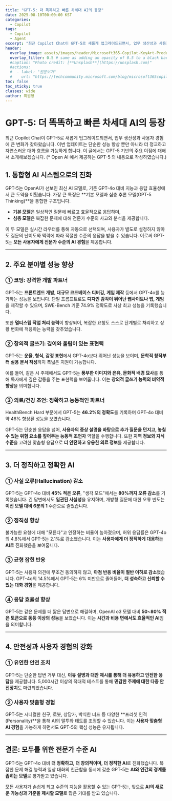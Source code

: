 ```yaml
---
title: "GPT-5: 더 똑똑하고 빠른 차세대 AI의 등장"
date: 2025-08-10T00:00:00 KST
categories:
  - Copilot
tags:
  - Copilot
  - Agent
excerpt: "최근 Copilot Chat이 GPT-5로 새롭게 업그레이드되면서, 업무 생산성과 사용자 경험에 큰 변화가 찾아왔습니다. 이번 업데이트는 단순한 성능 향상 뿐만 아니라 더 정교하고 자연스러운 대화 흐름을 가능하게 합니다. 이 글에서는 GPT-5 기반의 주요 이점에 대해서 소개해보겠습니다."
header:
  overlay_image: assets/images/header/Microsoft365-Copilot-KeyArt-Productivity-6K-01.png
  overlay_filter: 0.5 # same as adding an opacity of 0.5 to a black background
  #caption: "Photo credit: [**Unsplash**](https://unsplash.com)"
  #actions:
  #  - label: "원문보기"
  #    url: "https://techcommunity.microsoft.com/blog/microsoft365copilotblog/what%E2%80%99s-new-in-microsoft-365-copilot--july-2025/4438253"
toc: false
toc_sticky: true
classes: wide
author: 최원영
---
```


# GPT-5: 더 똑똑하고 빠른 차세대 AI의 등장

최근 Copilot Chat이 GPT-5로 새롭게 업그레이드되면서, 업무 생산성과 사용자 경험에 큰 변화가 찾아왔습니다. 이번 업데이트는 단순한 성능 향상 뿐만 아니라 더 정교하고 자연스러운 대화 흐름을 가능하게 합니다. 이 글에서는 GPT-5 기반의 주요 이점에 대해서 소개해보겠습니다. (* Open AI 에서 제공하는 GPT-5 의 내용으로 작성하였습니다.)

## 1. 통합형 AI 시스템으로의 진화

GPT-5는 OpenAI가 선보인 최신 AI 모델로, 기존 GPT-4o 대비 지능과 응답 효율성에서 큰 도약을 이뤘습니다. 가장 큰 특징은 **기본 모델과 심층 추론 모델(GPT-5 Thinking)**을 통합한 구조입니다.

-	**기본 모델**은 일상적인 질문에 빠르고 효율적으로 응답하며,
-	**심층 모델**은 복잡한 문제에 대해 전문가 수준의 사고와 분석을 제공합니다.

이 두 모델은 실시간 라우터를 통해 자동으로 선택되며, 사용자가 별도로 설정하지 않아도 질문의 난이도와 맥락에 따라 적절한 수준의 응답을 받을 수 있습니다. 이로써 GPT-5는 **모든 사용자에게 전문가 수준의 AI 경험**을 제공합니다.

---

## 2. 주요 분야별 성능 향상

### ① 코딩: 강력한 개발 파트너

GPT-5는 **프론트엔드 개발, 대규모 코드베이스 디버깅, 게임 제작** 등에서 GPT-4o를 능가하는 성능을 보입니다. 단일 프롬프트로도 **디자인 감각이 뛰어난 웹사이트나 앱, 게임**을 제작할 수 있으며, SWE-Bench 기준 74.9% 정확도로 사상 최고 성능을 기록했습니다.

또한 **멀티스텝 작업 처리 능력**이 향상되어, 복잡한 요청도 스스로 단계별로 처리하고 상황 변화에 적응하는 능력을 갖추었습니다.

### ② 창의적 글쓰기: 깊이와 울림이 있는 표현력

GPT-5는 **운율, 형식, 감정 표현**에서 GPT-4o보다 뛰어난 성능을 보이며, **문학적 창작부터 실용 문서 작성**까지 폭넓은 지원이 가능합니다.

예를 들어, 같은 시 주제에서도 GPT-5는 **풍부한 이미지와 은유, 문화적 배경 묘사**를 통해 독자에게 깊은 감동을 주는 표현력을 보여줍니다. 이는 **창의적 글쓰기 능력의 비약적 향상**을 의미합니다.

### ③ 의료/건강 조언: 정확하고 능동적인 파트너

HealthBench Hard 부문에서 GPT-5는 **46.2%의 정확도**를 기록하며 GPT-4o 대비 약 46% 향상된 성능을 보였습니다.

GPT-5는 단순한 응답을 넘어, **사용자의 증상 설명을 바탕으로 추가 질문을 던지고, 놓칠 수 있는 위험 요소를 짚어주는 능동적 조언자** 역할을 수행합니다. 또한 **지역 정보와 지식 수준**을 고려한 맞춤형 응답으로 **더 안전하고 유용한 의료 정보**를 제공합니다.

---

## 3. 더 정직하고 정확한 AI

### ① 사실 오류(Hallucination) 감소

GPT-5는 GPT-4o 대비 **45% 적은 오류**, "생각 모드"에서는 **80%까지 오류 감소**를 기록했습니다. 긴 답변에서도 **일관된 사실성**을 유지하며, 개방형 질문에 대한 오류 빈도는 **이전 모델 대비 6분의 1** 수준으로 줄었습니다.

### ② 정직성 향상

불가능한 요청에 대해 "모른다"고 인정하는 비율이 높아졌으며, 허위 응답률은 GPT-4o의 4.8%에서 GPT-5는 2.1%로 감소했습니다. 이는 **사용자에게 더 정직하게 대응하는 AI**로 진화했음을 보여줍니다.

### ③ 균형 잡힌 반응

GPT-5는 사용자 의견에 무조건 동의하지 않고, **아첨 반응 비율이 절반 이하로 감소**했습니다. GPT-4o의 14.5%에서 GPT-5는 6% 미만으로 줄어들어, **더 성숙하고 신뢰할 수 있는 대화 경험**을 제공합니다.

### ④ 응답 효율성 향상

GPT-5는 같은 문제를 더 짧은 답변으로 해결하며, OpenAI o3 모델 대비 **50~80% 적은 토큰으로 동등 이상의 성능**을 보였습니다. 이는 **시간과 비용 면에서도 효율적인 AI**임을 의미합니다.

---

## 4. 안전성과 사용자 경험의 강화

### ① 유연한 안전 조치

GPT-5는 단순한 답변 거부 대신, **이유 설명과 대안 제시를 통해 더 유용하고 안전한 응답**을 제공합니다. 5,000시간 이상의 적대적 테스트를 통해 **민감한 주제에 대한 다중 안전장치**도 마련되었습니다.

### ② 사용자 맞춤형 경험

GPT-5는 시니컬한 친구, 로봇, 상담가, 박식한 너드 등 다양한 **프리셋 인격(Personality)**을 통해 AI의 말투와 태도를 조정할 수 있습니다. 이는 **사용자 맞춤형 AI 경험**을 가능하게 하면서도 GPT-5의 핵심 성능은 유지됩니다.

---

## 결론: 모두를 위한 전문가 수준 AI

GPT-5는 GPT-4o 대비 **더 정확하고, 더 창의적이며, 더 정직한 AI**로 진화했습니다. 복잡한 문제 해결 능력과 일상 대화의 친근함을 동시에 갖춘 GPT-5는 **AI와 인간의 경계를 좁히는 모델**로 평가받고 있습니다.

모든 사용자가 손쉽게 최고 수준의 지능을 활용할 수 있는 GPT-5는, 앞으로 **AI의 새로운 가능성과 기준을 제시할 모델**로 많은 기대를 받고 있습니다.
